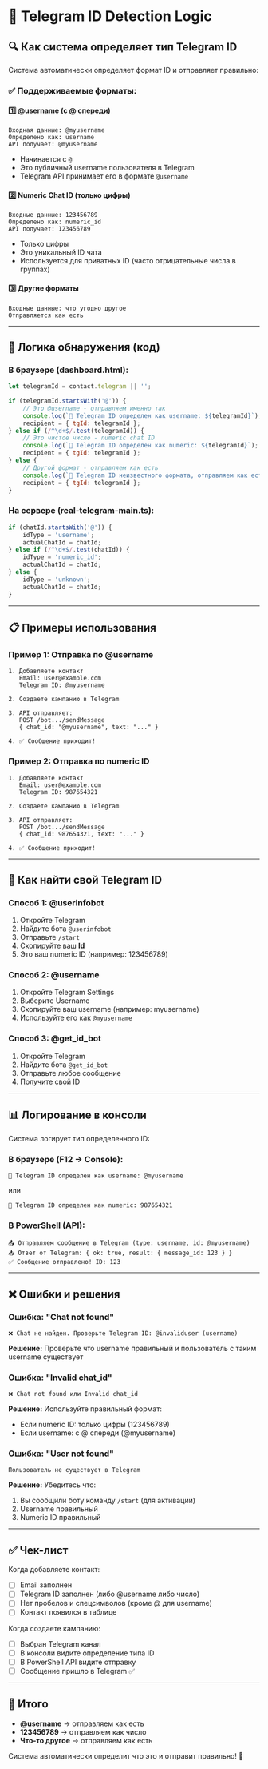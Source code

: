 # 📱 Telegram ID Detection Logic

## 🔍 Как система определяет тип Telegram ID

Система автоматически определяет формат ID и отправляет правильно:

### ✅ Поддерживаемые форматы:

#### 1️⃣ **@username (с @ спереди)**
```
Входная данные: @myusername
Определено как: username
API получает: @myusername
```
- Начинается с `@`
- Это публичный username пользователя в Telegram
- Telegram API принимает его в формате `@username`

#### 2️⃣ **Numeric Chat ID (только цифры)**
```
Входные данные: 123456789
Определено как: numeric_id
API получает: 123456789
```
- Только цифры
- Это уникальный ID чата
- Используется для приватных ID (часто отрицательные числа в группах)

#### 3️⃣ **Другие форматы**
```
Входные данные: что угодно другое
Отправляется как есть
```

---

## 🧠 Логика обнаружения (код)

### В браузере (dashboard.html):
```javascript
let telegramId = contact.telegram || '';

if (telegramId.startsWith('@')) {
    // Это @username - отправляем именно так
    console.log(`📍 Telegram ID определен как username: ${telegramId}`);
    recipient = { tgId: telegramId };
} else if (/^\d+$/.test(telegramId)) {
    // Это чистое число - numeric chat ID
    console.log(`📍 Telegram ID определен как numeric: ${telegramId}`);
    recipient = { tgId: telegramId };
} else {
    // Другой формат - отправляем как есть
    console.log(`📍 Telegram ID неизвестного формата, отправляем как есть: ${telegramId}`);
    recipient = { tgId: telegramId };
}
```

### На сервере (real-telegram-main.ts):
```typescript
if (chatId.startsWith('@')) {
    idType = 'username';
    actualChatId = chatId;
} else if (/^\d+$/.test(chatId)) {
    idType = 'numeric_id';
    actualChatId = chatId;
} else {
    idType = 'unknown';
    actualChatId = chatId;
}
```

---

## 📋 Примеры использования

### Пример 1: Отправка по @username
```
1. Добавляете контакт
   Email: user@example.com
   Telegram ID: @myusername
   
2. Создаете кампанию в Telegram
   
3. API отправляет:
   POST /bot.../sendMessage
   { chat_id: "@myusername", text: "..." }
   
4. ✅ Сообщение приходит!
```

### Пример 2: Отправка по numeric ID
```
1. Добавляете контакт
   Email: user@example.com
   Telegram ID: 987654321
   
2. Создаете кампанию в Telegram
   
3. API отправляет:
   POST /bot.../sendMessage
   { chat_id: 987654321, text: "..." }
   
4. ✅ Сообщение приходит!
```

---

## 🔧 Как найти свой Telegram ID

### Способ 1: @userinfobot
1. Откройте Telegram
2. Найдите бота `@userinfobot`
3. Отправьте `/start`
4. Скопируйте ваш **Id**
5. Это ваш numeric ID (например: 123456789)

### Способ 2: @username
1. Откройте Telegram Settings
2. Выберите Username
3. Скопируйте ваш username (например: myusername)
4. Используйте его как `@myusername`

### Способ 3: @get_id_bot
1. Откройте Telegram
2. Найдите бота `@get_id_bot`
3. Отправьте любое сообщение
4. Получите свой ID

---

## 📊 Логирование в консоли

Система логирует тип определенного ID:

### В браузере (F12 → Console):
```
📍 Telegram ID определен как username: @myusername
```
или
```
📍 Telegram ID определен как numeric: 987654321
```

### В PowerShell (API):
```
📤 Отправляем сообщение в Telegram (type: username, id: @myusername)
📥 Ответ от Telegram: { ok: true, result: { message_id: 123 } }
✅ Сообщение отправлено! ID: 123
```

---

## ❌ Ошибки и решения

### Ошибка: "Chat not found"
```
❌ Chat не найден. Проверьте Telegram ID: @invaliduser (username)
```
**Решение:** Проверьте что username правильный и пользователь с таким username существует

### Ошибка: "Invalid chat_id"
```
❌ Chat not found или Invalid chat_id
```
**Решение:** Используйте правильный формат:
- Если numeric ID: только цифры (123456789)
- Если username: с @ спереди (@myusername)

### Ошибка: "User not found"
```
Пользователь не существует в Telegram
```
**Решение:** Убедитесь что:
1. Вы сообщили боту команду `/start` (для активации)
2. Username правильный
3. Numeric ID правильный

---

## ✅ Чек-лист

Когда добавляете контакт:
- [ ] Email заполнен
- [ ] Telegram ID заполнен (либо @username либо число)
- [ ] Нет пробелов и спецсимволов (кроме @ для username)
- [ ] Контакт появился в таблице

Когда создаете кампанию:
- [ ] Выбран Telegram канал
- [ ] В консоли видите определение типа ID
- [ ] В PowerShell API видите отправку
- [ ] Сообщение пришло в Telegram ✅

---

## 🎯 Итого

- **@username** → отправляем как есть
- **123456789** → отправляем как число
- **Что-то другое** → отправляем как есть

Система автоматически определит что это и отправит правильно! 🚀

